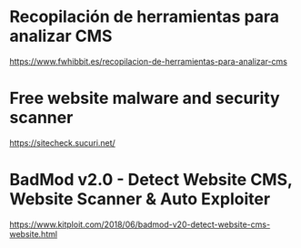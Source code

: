 # Recopilación de herramientas para analizar CMS
https://www.fwhibbit.es/recopilacion-de-herramientas-para-analizar-cms

# Free website malware and security scanner
https://sitecheck.sucuri.net/

# BadMod v2.0 - Detect Website CMS, Website Scanner & Auto Exploiter
https://www.kitploit.com/2018/06/badmod-v20-detect-website-cms-website.html
